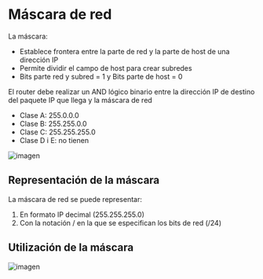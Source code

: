 # Máscara de red

La máscara:

- Establece frontera entre la parte de red y la parte de host de una dirección IP
- Permite dividir el campo de host para crear subredes
- Bits parte red y subred = 1 y Bits parte de host = 0

El router debe realizar un AND lógico binario entre la dirección IP de destino del paquete IP que llega y la máscara de red

- Clase A: 255.0.0.0
- Clase B: 255.255.0.0
- Clase C: 255.255.255.0
- Clase D i E: no tienen

![imagen](2019-05-08-08-46-40.png)

## Representación de la máscara

La máscara de red se puede representar:

1. En formato IP decimal (255.255.255.0)
2. Con la notación / en la que se especifican los bits de red (/24)

## Utilización de la máscara

![imagen](2019-05-08-08-47-12.png)